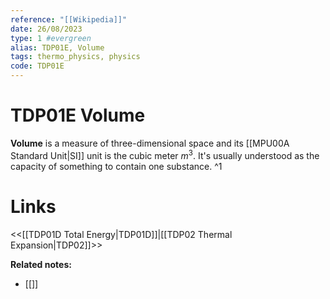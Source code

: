 ```yaml
---
reference: "[[Wikipedia]]"
date: 26/08/2023
type: 1 #evergreen
alias: TDP01E, Volume
tags: thermo_physics, physics
code: TDP01E
---
```

# TDP01E Volume

**Volume** is a measure of three-dimensional space and its [[MPU00A Standard Unit|SI]] unit is the cubic meter $m^3$. It's usually understood as the capacity of something to contain one substance. ^1

# Links
<<[[TDP01D Total Energy|TDP01D]]|[[TDP02 Thermal Expansion|TDP02]]>>

**Related notes:**
- [[]] 